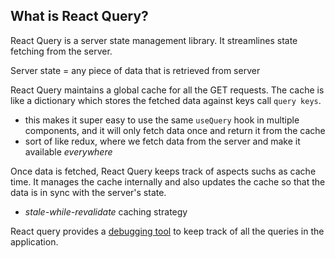 ## What is React Query?

React Query is a server state management library. It streamlines state fetching from the server.

Server state = any piece of data that is retrieved from server

React Query maintains a global cache for all the GET requests. The cache is like a dictionary which stores the fetched data against keys call `query keys`.
  - this makes it super easy to use the same `useQuery` hook in multiple components, and it will only fetch data once and return it from the cache
  - sort of like redux, where we fetch data from the server and make it available _everywhere_

Once data is fetched, React Query keeps track of aspects suchs as cache time. It manages the cache internally and also updates the cache so that the data is in sync with the server's state.
  - _stale-while-revalidate_ caching strategy

React query provides a [debugging tool](https://react-query.tanstack.com/devtools) to keep track of all the queries in the application.

